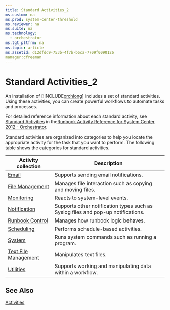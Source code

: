 ```yaml
---
title: Standard Activities_2
ms.custom: na
ms.prod: system-center-threshold
ms.reviewer: na
ms.suite: na
ms.technology: 
  - orchestrator
ms.tgt_pltfrm: na
ms.topic: article
ms.assetid: d12dfdd9-753b-4f7b-b6ca-7709f0090126
manager:cfreeman
---
```

# Standard Activities_2
An installation of [!INCLUDE[orchlong](../../orch/deploy//orchlong_md.md)] includes a set of standard activities. Using these activities, you can create powerful workflows to automate tasks and processes.  
  
For detailed reference information about each standard activity, see [Standard Activities](../../orch/reference/Standard-Activities.md) in the[Runbook Activity Reference for System Center 2012 - Orchestrator](../../orch/reference/Runbook-Activity-Reference-for-System-Center-2012---Orchestrator.md).  
  
Standard activities are organized into categories to help you locate the appropriate activity for the task that you want to perform. The following table shows the categories for standard activities.  
  
|Activity collection|Description|  
|-----------------------|---------------|  
|[Email](../../orch/reference/Email.md)|Supports sending email notifications.|  
|[File Management](../../orch/reference/File-Management.md)|Manages file interaction such as copying and moving files.|  
|[Monitoring](../../orch/reference/Monitoring.md)|Reacts to system\-level events.|  
|[Notification](../../orch/reference/Notification.md)|Supports other notification types such as Syslog files and pop\-up notifications.|  
|[Runbook Control](../../orch/reference/Runbook-Control.md)|Manages how runbook logic behaves.|  
|[Scheduling](../../orch/reference/Scheduling.md)|Performs schedule\-based activities.|  
|[System](../../orch/reference/System.md)|Runs system commands such as running a program.|  
|[Text File Management](../../orch/reference/Text-File-Management.md)|Manipulates text files.|  
|[Utilities](../../orch/reference/Utilities.md)|Supports working and manipulating data within a workflow.|  
  
## See Also  
[Activities](../../orch/manage/Activities.md)  
  
